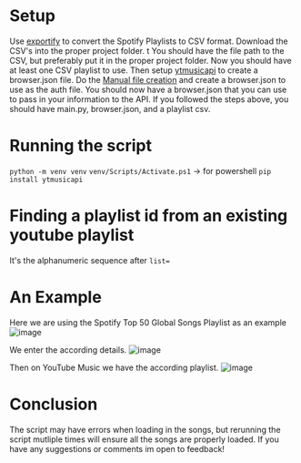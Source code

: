 # Setup
Use [exportify]([url](https://watsonbox.github.io/exportify/)) to convert the Spotify Playlists to CSV format.
Download the CSV's into the proper project folder. t
You should have the file path to the CSV, but preferably put it in the proper project folder. 
Now you should have at least one CSV playlist to use.
Then setup [ytmusicapi]([url](https://ytmusicapi.readthedocs.io/en/latest/index.html)) to create a browser.json file. 
Do the [Manual file creation]([url](https://ytmusicapi.readthedocs.io/en/latest/setup/browser.html)) and create a browser.json to use as the auth file.
You should now have a browser.json that you can use to pass in your information to the API.
If you followed the steps above, you should have main.py, browser.json, and a playlist csv.

# Running the script
`python -m venv venv`
`venv/Scripts/Activate.ps1` -> for powershell
`pip install ytmusicapi`

# Finding a playlist id from an existing youtube playlist
It's the alphanumeric sequence after `list=`

# An Example
Here we are using the Spotify Top 50 Global Songs Playlist as an example
![image](https://github.com/varun-kanna/Spotify-to-Youtube-Playlist-Converter/assets/73306137/bba877e7-8a36-43a3-9900-ad85e6834f90)

We enter the according details.
![image](https://github.com/varun-kanna/Spotify-to-Youtube-Playlist-Converter/assets/73306137/0d547c55-fb28-41b4-9413-00439d6e1bf2)

Then on YouTube Music we have the according playlist.
![image](https://github.com/varun-kanna/Spotify-to-Youtube-Playlist-Converter/assets/73306137/fbfb191f-a72e-4a1b-bf12-4c664f109dc4)

# Conclusion
The script may have errors when loading in the songs, but rerunning the script mutliple times will ensure all the songs are properly loaded.
If you have any suggestions or comments im open to feedback!
